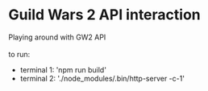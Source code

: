 # Guild Wars 2 API interaction

Playing around with GW2 API <br/><br/>
to run:  
- terminal 1: 'npm run build'
- terminal 2: './node_modules/.bin/http-server -c-1'
